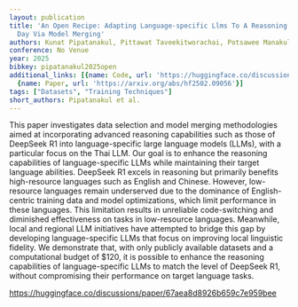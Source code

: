 ```yaml
---
layout: publication
title: 'An Open Recipe: Adapting Language-specific Llms To A Reasoning Model In One
  Day Via Model Merging'
authors: Kunat Pipatanakul, Pittawat Taveekitworachai, Potsawee Manakul, Kasima Tharnpipitchai
conference: No Venue
year: 2025
bibkey: pipatanakul2025open
additional_links: [{name: Code, url: 'https://huggingface.co/discussions/paper/67aea8d8926b659c7e959bee'},
  {name: Paper, url: 'https://arxiv.org/abs/hf2502.09056'}]
tags: ["Datasets", "Training Techniques"]
short_authors: Pipatanakul et al.
---
```

This paper investigates data selection and model merging methodologies aimed at incorporating advanced reasoning capabilities such as those of DeepSeek R1 into language-specific large language models (LLMs), with a particular focus on the Thai LLM. Our goal is to enhance the reasoning capabilities of language-specific LLMs while maintaining their target language abilities. DeepSeek R1 excels in reasoning but primarily benefits high-resource languages such as English and Chinese. However, low-resource languages remain underserved due to the dominance of English-centric training data and model optimizations, which limit performance in these languages. This limitation results in unreliable code-switching and diminished effectiveness on tasks in low-resource languages. Meanwhile, local and regional LLM initiatives have attempted to bridge this gap by developing language-specific LLMs that focus on improving local linguistic fidelity. We demonstrate that, with only publicly available datasets and a computational budget of $120, it is possible to enhance the reasoning capabilities of language-specific LLMs to match the level of DeepSeek R1, without compromising their performance on target language tasks.

https://huggingface.co/discussions/paper/67aea8d8926b659c7e959bee